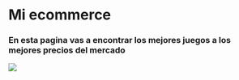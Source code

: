 # Mi ecommerce
### En esta pagina vas a encontrar los mejores juegos a los mejores precios del mercado
![](https://res.cloudinary.com/dugq5bp2r/image/upload/v1715886389/bc9jufdu9mayqhftb1ma.png)
